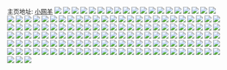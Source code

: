 主页地址: [小网羊](https://weibo.com/u/7517005290) 
![](https://wx4.sinaimg.cn/mw2000/008cIAsOly1h9385xr9c5j32yo200nkc.jpg) 
![](https://wx4.sinaimg.cn/mw2000/008cIAsOly1h91vdfdwyvj32002yoqv5.jpg) 
![](https://wx4.sinaimg.cn/mw2000/008cIAsOly1h8pu9ngsbbj30u01u0n6p.jpg) 
![](https://wx4.sinaimg.cn/mw2000/008cIAsOly1h8pu9nz7pmj30u01u0wnp.jpg) 
![](https://wx4.sinaimg.cn/mw2000/008cIAsOly1h8pu9od8kxj30u01u046a.jpg) 
![](https://wx4.sinaimg.cn/mw2000/008cIAsOly1h8n5umnx8tj30u01kndni.jpg) 
![](https://wx4.sinaimg.cn/mw2000/008cIAsOly1h8n5un6gqgj30u01knq9z.jpg) 
![](https://wx4.sinaimg.cn/mw2000/008cIAsOly1h8n5unjyrrj30u01kmtg3.jpg) 
![](https://wx4.sinaimg.cn/mw2000/008cIAsOly1h8ewpr47ypj31400u0k3y.jpg) 
![](https://wx4.sinaimg.cn/mw2000/008cIAsOly1h8ewprk90hj31400u0aky.jpg) 
![](https://wx4.sinaimg.cn/mw2000/008cIAsOly1h8ewprto6aj30k0180tas.jpg) 
![](https://wx4.sinaimg.cn/mw2000/008cIAsOly1h8bq0x1519j318g0u0q9j.jpg) 
![](https://wx4.sinaimg.cn/mw2000/008cIAsOly1h8bq0xc7w7j31400u0djn.jpg) 
![](https://wx4.sinaimg.cn/mw2000/008cIAsOly1h8bq0xmq0xj318g0u0acf.jpg) 
![](https://wx4.sinaimg.cn/mw2000/008cIAsOly1h8bq0xwnwzj30u018g415.jpg) 
![](https://wx4.sinaimg.cn/mw2000/008cIAsOly1h8bq0yrgzfj318g0u0427.jpg) 
![](https://wx4.sinaimg.cn/mw2000/008cIAsOly1h8bq0z48a4j30u018g0xo.jpg) 
![](https://wx4.sinaimg.cn/mw2000/008cIAsOly1h83uyacw0qj30u00u0jzr.jpg) 
![](https://wx4.sinaimg.cn/mw2000/008cIAsOly1h81jfz84lnj30xc18gwny.jpg) 
![](https://wx4.sinaimg.cn/mw2000/008cIAsOly1h81jg0kqunj30xc14kn62.jpg) 
![](https://wx4.sinaimg.cn/mw2000/008cIAsOly1h81jg1smp5j30xc18g11j.jpg) 
![](https://wx4.sinaimg.cn/mw2000/008cIAsOly1h81jg35rqmj30xc18gk1d.jpg) 
![](https://wx4.sinaimg.cn/mw2000/008cIAsOly1h7nisokesuj30u018gq6u.jpg) 
![](https://wx4.sinaimg.cn/mw2000/008cIAsOly1h7nisp0e8ej30u018gwj2.jpg) 
![](https://wx4.sinaimg.cn/mw2000/008cIAsOly1h7nispfcu3j30u0140n1e.jpg) 
![](https://wx4.sinaimg.cn/mw2000/008cIAsOly1h7nispvhdij30u018g7ab.jpg) 
![](https://wx4.sinaimg.cn/mw2000/008cIAsOly1h7laybicekj30xc0xcn7q.jpg) 
![](https://wx4.sinaimg.cn/mw2000/008cIAsOly1h7fh7r96nrj335s34fkjo.jpg) 
![](https://wx4.sinaimg.cn/mw2000/008cIAsOly1h7fh7i6xl8j335s2dcnpd.jpg) 
![](https://wx4.sinaimg.cn/mw2000/008cIAsOly1h7fh7kltlwj31om1p4b29.jpg) 
![](https://wx4.sinaimg.cn/mw2000/008cIAsOly1h7fh7zipbxj32qk3nex6s.jpg) 
![](https://wx4.sinaimg.cn/mw2000/008cIAsOly1h7fh7flmtfj32yo2yoqbl.jpg) 
![](https://wx4.sinaimg.cn/mw2000/008cIAsOly1h7fh80p19qj30xc18gjxd.jpg) 
![](https://wx4.sinaimg.cn/mw2000/008cIAsOly1h7fh85r47uj32yo2yoqv7.jpg) 
![](https://wx4.sinaimg.cn/mw2000/008cIAsOly1h7fh8ciiq8j32ja35se83.jpg) 
![](https://wx4.sinaimg.cn/mw2000/008cIAsOly1h7fh8kam9sj32yo2yc1d7.jpg) 
![](https://wx4.sinaimg.cn/mw2000/008cIAsOly1h7fh8qrg8lj32yo2yob29.jpg) 
![](https://wx4.sinaimg.cn/mw2000/008cIAsOly1h7fh8uqm6jj32yo200qv6.jpg) 
![](https://wx4.sinaimg.cn/mw2000/008cIAsOly1h7fh8yst69j335s35qqht.jpg) 
![](https://wx4.sinaimg.cn/mw2000/008cIAsOly1h77etmmykgj30zk1bedh8.jpg) 
![](https://wx4.sinaimg.cn/mw2000/008cIAsOly1h77etnqh7rj30zk1msnny.jpg) 
![](https://wx4.sinaimg.cn/mw2000/008cIAsOly1h77etum5fdj33402c0u10.jpg) 
![](https://wx4.sinaimg.cn/mw2000/008cIAsOly1h77etvwpzvj32c0340npe.jpg) 
![](https://wx4.sinaimg.cn/mw2000/008cIAsOly1h6y8p4hejmj30u018ggos.jpg) 
![](https://wx4.sinaimg.cn/mw2000/008cIAsOly1h6y8p4vp14j31400u0tac.jpg) 
![](https://wx4.sinaimg.cn/mw2000/008cIAsOly1h6wzrgs3r3j335s2dc1ky.jpg) 
![](https://wx4.sinaimg.cn/mw2000/008cIAsOly1h6wzsneavtj30xc1qxwjt.jpg) 
![](https://wx4.sinaimg.cn/mw2000/008cIAsOly1h6uko3u6c5j30u01400ul.jpg) 
![](https://wx4.sinaimg.cn/mw2000/008cIAsOly1h6uko4djk3j30gc0g0mx7.jpg) 
![](https://wx4.sinaimg.cn/mw2000/008cIAsOly1h6uko507njj30u01u0788.jpg) 
![](https://wx4.sinaimg.cn/mw2000/008cIAsOly1h6puroq6zcj31400u0abb.jpg) 
![](https://wx4.sinaimg.cn/mw2000/008cIAsOly1h6lkiapsamj30u01u0afa.jpg) 
![](https://wx4.sinaimg.cn/mw2000/008cIAsOly1h6lkib69esj30u01u0q8a.jpg) 
![](https://wx4.sinaimg.cn/mw2000/008cIAsOly1h6lkibhgrcj31kn0u0q41.jpg) 
![](https://wx4.sinaimg.cn/mw2000/008cIAsOly1h6b5nv63mzj30u01u0wgb.jpg) 
![](https://wx4.sinaimg.cn/mw2000/008cIAsOly1h6b5nvljvqj30u01kmabn.jpg) 
![](https://wx4.sinaimg.cn/mw2000/008cIAsOly1h66affbrk0j30mc1mn403.jpg) 
![](https://wx4.sinaimg.cn/mw2000/008cIAsOly1h66affoyokj30oq1nwmxt.jpg) 
![](https://wx4.sinaimg.cn/mw2000/008cIAsOly1h65fe2qianj318g0u0dik.jpg) 
![](https://wx4.sinaimg.cn/mw2000/008cIAsOly1h60qsesqohj30u018g44s.jpg) 
![](https://wx4.sinaimg.cn/mw2000/008cIAsOly1h60qsf2aotj31800k0jtk.jpg) 
![](https://wx4.sinaimg.cn/mw2000/008cIAsOly1h60qsfdc53j30k0180wij.jpg) 
![](https://wx4.sinaimg.cn/mw2000/008cIAsOly1h5xxnkaefaj31800k0abd.jpg) 
![](https://wx4.sinaimg.cn/mw2000/008cIAsOly1h5xxnknbp5j30u018gthw.jpg) 
![](https://wx4.sinaimg.cn/mw2000/008cIAsOly1h5xxnkvwv7j30k0180dh2.jpg) 
![](https://wx4.sinaimg.cn/mw2000/008cIAsOly1h5xxnl8204j30u018gq69.jpg) 
![](https://wx4.sinaimg.cn/mw2000/008cIAsOly1h1vinrk67bj31hc0pkgrt.jpg) 
![](https://wx4.sinaimg.cn/mw2000/008cIAsOly1h1vinrxk0pj31tg0u0k05.jpg) 
![](https://wx4.sinaimg.cn/mw2000/008cIAsOly1h1vinsa5l1j31400u0dk6.jpg) 
![](https://wx4.sinaimg.cn/mw2000/008cIAsOly1h1vinsqo99j30u01400zq.jpg) 
![](https://wx4.sinaimg.cn/mw2000/008cIAsOly1h1vint2lulj31400u0tcr.jpg) 
![](https://wx4.sinaimg.cn/mw2000/008cIAsOly1h1vinthqfjj30u0140al0.jpg) 
![](https://wx4.sinaimg.cn/mw2000/008cIAsOly1h1vinu3za5j30u0140gws.jpg) 
![](https://wx4.sinaimg.cn/mw2000/008cIAsOly1h1vinvxtx2j31tg0u0gto.jpg) 
![](https://wx4.sinaimg.cn/mw2000/008cIAsOly1h1vinwnrwrj31hc0u0n6m.jpg) 
![](https://wx4.sinaimg.cn/mw2000/008cIAsOly1h1qkaave47j30u01u0n27.jpg) 
![](https://wx4.sinaimg.cn/mw2000/008cIAsOly1h1qkab7w66j30u01u043e.jpg) 
![](https://wx4.sinaimg.cn/mw2000/008cIAsOly1h1qkackd1gj30u01u0gu8.jpg) 
![](https://wx4.sinaimg.cn/mw2000/008cIAsOly1h1qkadxe1vj30u01u0afp.jpg) 
![](https://wx4.sinaimg.cn/mw2000/008cIAsOly1h1qkaf31npj30u01u0798.jpg) 
![](https://wx4.sinaimg.cn/mw2000/008cIAsOly1h1qkagepw1j30u01u0n69.jpg) 
![](https://wx4.sinaimg.cn/mw2000/008cIAsOly1h1qkaijuddj30u01u0gv1.jpg) 
![](https://wx4.sinaimg.cn/mw2000/008cIAsOly1h1qkbcdos8j30u01u0443.jpg) 
![](https://wx4.sinaimg.cn/mw2000/008cIAsOly1h1qkbct6nsj30u01u0dkj.jpg) 
![](https://wx4.sinaimg.cn/mw2000/008cIAsOly1h1k1ex2326j30s10uyac6.jpg) 
![](https://wx4.sinaimg.cn/mw2000/008cIAsOly1h11jk5uf0dj30u018gjy6.jpg) 
![](https://wx4.sinaimg.cn/mw2000/008cIAsOly1h11jk67ap3j30u01400wd.jpg) 
![](https://wx4.sinaimg.cn/mw2000/008cIAsOly1h11jk6jvkxj30u018gjyl.jpg) 
![](https://wx4.sinaimg.cn/mw2000/008cIAsOly1h11jk6xtg6j30lb0su0uf.jpg) 
![](https://wx4.sinaimg.cn/mw2000/008cIAsOly1h11jk7xqu6j31400u07be.jpg) 
![](https://wx4.sinaimg.cn/mw2000/008cIAsOly1h11jk8hvr2j31400u00y7.jpg) 
![](https://wx4.sinaimg.cn/mw2000/008cIAsOly1h11jk8wdsej30u0140jxg.jpg) 
![](https://wx4.sinaimg.cn/mw2000/008cIAsOly1h11jk9hmejj30u01400vo.jpg) 
![](https://wx4.sinaimg.cn/mw2000/008cIAsOly1h11jkabtgcj31400u0jx7.jpg) 
![](https://wx4.sinaimg.cn/mw2000/008cIAsOly1h0ua2dnlxtj30u01u045o.jpg) 
![](https://wx4.sinaimg.cn/mw2000/008cIAsOly1h0ua2e6igbj30u01u0grk.jpg) 
![](https://wx4.sinaimg.cn/mw2000/008cIAsOly1h0ua2eu1cmj30u01kmq8v.jpg) 
![](https://wx4.sinaimg.cn/mw2000/008cIAsOly1h0ua2f9eesj30u01hcn2x.jpg) 
![](https://wx4.sinaimg.cn/mw2000/008cIAsOly1h0ua2fmr6ej30u01hcafh.jpg) 
![](https://wx4.sinaimg.cn/mw2000/008cIAsOly1h0ua2g3fmuj30u01kmdje.jpg) 
![](https://wx4.sinaimg.cn/mw2000/008cIAsOly1gzsbxvdlkgj31ec2cmx5z.jpg) 
![](https://wx4.sinaimg.cn/mw2000/008cIAsOly1gzsbxwei32j31f0348npd.jpg) 
![](https://wx4.sinaimg.cn/mw2000/008cIAsOly1gzmbi9ju86j31f02oa1kx.jpg) 
![](https://wx4.sinaimg.cn/mw2000/008cIAsOly1gzmbiazn2nj31f02oae82.jpg) 
![](https://wx4.sinaimg.cn/mw2000/008cIAsOly1gzmbibuxvnj31f02oa4qp.jpg) 
![](https://wx4.sinaimg.cn/mw2000/008cIAsOly1gxrirb209uj30u0140ag8.jpg) 
![](https://wx4.sinaimg.cn/mw2000/008cIAsOly1gxrirbfyzuj30u014010w.jpg) 
![](https://wx4.sinaimg.cn/mw2000/008cIAsOly1gxrirbrywaj31400u0n4l.jpg) 
![](https://wx4.sinaimg.cn/mw2000/008cIAsOly1gxrirc4t81j30u01tzgt3.jpg) 
![](https://wx4.sinaimg.cn/mw2000/008cIAsOly1gxrircumajj30u01kmdn3.jpg) 
![](https://wx4.sinaimg.cn/mw2000/008cIAsOly1gxrire0m7bj30u01kmjyx.jpg) 
![](https://wx4.sinaimg.cn/mw2000/008cIAsOly1gxrirejthnj30u0140gv9.jpg) 
![](https://wx4.sinaimg.cn/mw2000/008cIAsOly1gxrirf7cwxj31u00u0dra.jpg) 
![](https://wx4.sinaimg.cn/mw2000/008cIAsOly1gxrirfnw0mj30u0140acf.jpg) 
![](https://wx4.sinaimg.cn/mw2000/008cIAsOly1gxjd9a1tk2j30u0140wjw.jpg) 
![](https://wx4.sinaimg.cn/mw2000/008cIAsOly1gxjd9aj9i7j30u01kmgv2.jpg) 
![](https://wx4.sinaimg.cn/mw2000/008cIAsOly1gxjd9av3guj30u01kmdni.jpg) 
![](https://wx4.sinaimg.cn/mw2000/008cIAsOly1gxjd9bgz8rj30u01kmqbs.jpg) 
![](https://wx4.sinaimg.cn/mw2000/008cIAsOly1gxjd9brectj30u01fbmzl.jpg) 
![](https://wx4.sinaimg.cn/mw2000/008cIAsOly1gxjd9c6x9aj30u01u0jun.jpg) 
![](https://wx4.sinaimg.cn/mw2000/008cIAsOly1gsz289h6vbj30kd0ztjv0.jpg) 
![](https://wx4.sinaimg.cn/mw2000/008cIAsOly1gsz289ykbej30kr0z0q6v.jpg) 
![](https://wx4.sinaimg.cn/mw2000/008cIAsOly1gs9rt58vnaj32dc35snpe.jpg) 
![](https://wx4.sinaimg.cn/mw2000/008cIAsOly1gs9rt5yht5j32yo200hdt.jpg) 
![](https://wx4.sinaimg.cn/mw2000/008cIAsOly1gs0cjzopghj30u01kljyi.jpg) 
![](https://wx4.sinaimg.cn/mw2000/008cIAsOly1gs0ck0oib0j30u01kl45u.jpg) 
![](https://wx4.sinaimg.cn/mw2000/008cIAsOly1gs0ck17v7aj30u0140grm.jpg) 
![](https://wx4.sinaimg.cn/mw2000/008cIAsOly1gs0ck23f1bj318g0u0jzz.jpg) 
![](https://wx4.sinaimg.cn/mw2000/008cIAsOly1gs0ck2k9qdj30o91hc0y1.jpg) 
![](https://wx4.sinaimg.cn/mw2000/008cIAsOly1gs0ck7xp2ej318g0u0agk.jpg) 
![](https://wx4.sinaimg.cn/mw2000/008cIAsOly1grq6pvyakbj316o16oe67.jpg) 
![](https://wx4.sinaimg.cn/mw2000/008cIAsOly1grq6pwq7nyj316o2d8b29.jpg) 
![](https://wx4.sinaimg.cn/mw2000/008cIAsOly1grq6pxgzzhj316o1klnpd.jpg) 
![](https://wx4.sinaimg.cn/mw2000/008cIAsOly1grq6py80frj316o16o4qp.jpg) 
![](https://wx4.sinaimg.cn/mw2000/008cIAsOly1grmuia1bbzj31ap1kykjl.jpg) 
![](https://wx4.sinaimg.cn/mw2000/008cIAsOly1grmuicaa4jj31wc2io7wj.jpg) 
![](https://wx4.sinaimg.cn/mw2000/008cIAsOly1grmuidivi5j31c2246npd.jpg) 
![](https://wx4.sinaimg.cn/mw2000/008cIAsOly1grmuieviixj32002yoe81.jpg) 
![](https://wx4.sinaimg.cn/mw2000/008cIAsOly1grmuifpgglj30s00x0k9e.jpg) 
![](https://wx4.sinaimg.cn/mw2000/008cIAsOly1grmuiksbkpj335s2dc1l0.jpg) 
![](https://wx4.sinaimg.cn/mw2000/008cIAsOly1grgot5f4qmj32yo2yohdz.jpg) 
![](https://wx4.sinaimg.cn/mw2000/008cIAsOly1grgot38yffj30xc18h7rq.jpg) 
![](https://wx4.sinaimg.cn/mw2000/008cIAsOly1grgot6bhu7j32yo200u0x.jpg) 
![](https://wx4.sinaimg.cn/mw2000/008cIAsOly1grgot8bg4sj32002yonpd.jpg) 
![](https://wx4.sinaimg.cn/mw2000/008cIAsOly1grgot3piwaj30xc18g4l9.jpg) 
![](https://wx4.sinaimg.cn/mw2000/008cIAsOly1grgot9iz2zj32yo200qv6.jpg) 
![](https://wx4.sinaimg.cn/mw2000/008cIAsOly1graxvywy8sj31c22a2tx5.jpg) 

